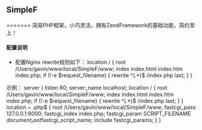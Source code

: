 ## SimpleF
=======
简易PHP框架，小巧灵活，拥有ZendFramework的基础功能，简约至上！

#### 配置说明

* 配置Nginx rewrite规则如下：
location / {
	root /Users/gavin/www/local/SimpleF/www;
	index index.html index.htm index.php;
	if (!-e $request_filename) {
	   rewrite ^(.*)$ /index.php last;
	}
}

示例：
server {
     listen 80;
     server_name localhost;
     location / {
         root /Users/gavin/www/local/SimpleF/www;
         index index.html index.htm index.php;
         if (!-e $request_filename) {
             rewrite ^(.*)$ /index.php last;
         }
     }
     location ~ \.php$ {
             root /Users/gavin/www/local/SimpleF/www;
             fastcgi_pass 127.0.0.1:9000;
             fastcgi_index index.php;
             fastcgi_param SCRIPT_FILENAME $document_root$fastcgi_script_name;
             include fastcgi_params;
     }
 }
